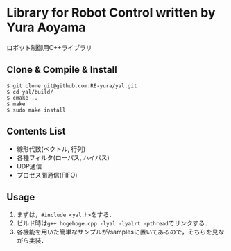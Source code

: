 # Library for Robot Control written by Yura Aoyama
ロボット制御用C++ライブラリ

## Clone & Compile & Install
```
$ git clone git@github.com:RE-yura/yal.git
$ cd yal/build/
$ cmake ..
$ make
$ sudo make install
```

## Contents List
- 線形代数(ベクトル, 行列)
- 各種フィルタ(ローパス, ハイパス)
- UDP通信
- プロセス間通信(FIFO)

## Usage
1. まずは，`#include <yal.h>`をする．
1. ビルド時は`g++ hogehoge.cpp -lyal -lyalrt -pthread`でリンクする．
1. 各機能を用いた簡単なサンプルが/samplesに置いてあるので，そちらを見ながら実装．

